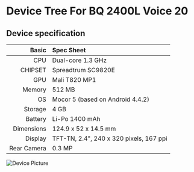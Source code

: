 # Device Tree For BQ 2400L Voice 20

## Device specification

Basic   | Spec Sheet
-------:|:------------------------
CPU     | Dual-core 1.3 GHz
CHIPSET | Spreadtrum SC9820E
GPU     | Mali T820 MP1
Memory  | 512 MB
OS | Mocor 5 (based on Android 4.4.2)
Storage | 4 GB
Battery | Li-Po 1400 mAh
Dimensions | 124.9 x 52 x 14.5 mm
Display | TFT-TN, 2.4", 240 x 320 pixels, 167 ppi
Rear Camera  | 0.3 MP

![Device Picture](https://ds-blobs-2.cdn.devapps.ru/19219154.png)
